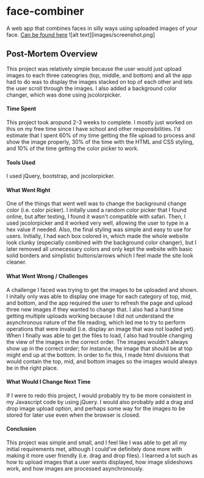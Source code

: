 # face-combiner
A web app that combines faces in silly ways using uploaded images of your face.
[Can be found here](https://facecombiner.000webhostapp.com/)
![alt text][images/screenshot.png]

## Post-Mortem Overview
This project was relatively simple because the user would just upload images to each three cateogries (top, middle, and bottom) and all the app had to do was to display the images stacked on top of each other and lets the user scroll through the images. I also added a background color changer, which was done using jscolorpicker. 

#### Time Spent
This project took aropund 2-3 weeks to complete. I mostly just worked on this on my free time since I have school and other responsibilities.
I'd estimate that I spent 60% of my time getting the file upload to process and show the image properly, 30% of the time with the HTML and CSS styling, and 10% of the time getting the color picker to work.

#### Tools Used
I used jQuery, bootstrap, and jscolorpicker. 


#### What Went Right
One of the things that went well was to change the background change color (i.e. color picker). I initally used a random color picker that I found online, but after testing, I found it wasn't compatible with safari. Then, I used jscolorpicker and it worked very well, allowing the user to type in a hex value if needed.
Also, the final styling was simple and easy to use for users. Initially, I had each box colored in, which made the whole website look clunky (especially combined with the background color changer), but I later removed all unnecessary colors and only kept the website with basic solid borders and simplistic buttons/arrows which I feel made the site look cleaner. 

#### What Went Wrong / Challenges
A challenge I faced was trying to get the images to be uploaded and shown. I initally only was able to display one image for each category of top, mid, and  bottom, and the app required the user to refresh the page and upload three new images if they wanted to change that. I also had a hard time getting multiple uploads working because I did not understand the asynchronous nature of the file reading, which led me to try to perform operations that were invalid (i.e. display an image that was not loaded yet). When I finally was able to get the files to load, I also had trouble changing the view of the images in the correct order. The images wouldn't always show up in the correct order; for instance, the image that should be at top might end up at the bottom. In order to fix this, I made html divisions that would contain the top, mid, and bottom images so the images would always be in the right place. 

#### What Would I Change Next Time
If I were to redo this project, I would probably try to be more consistent in my Javascript code by using jQuery. I would also probably add a drag and drop image upload option, and perhaps some way for the images to be stored for later use even when the browser is closed.

#### Conclusion
This project was simple and small, and I feel like I was able to get all my initial requirements met, although I could've definitely done more with making it more user friendly (i.e. drag and drop files). I learned a lot such as how to upload images that a user wants displayed, how image slideshows work, and how images are processed asynchronously.
